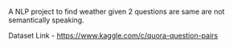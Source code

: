 A NLP project to find weather given 2 questions are same are not semantically speaking.

Dataset Link - https://www.kaggle.com/c/quora-question-pairs
